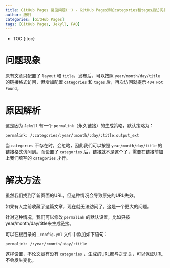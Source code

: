 ```yaml
---
title: GitHub Pages 常见问题(一）- GitHub Pages添加categories和tages后访问报404 Not Found
author: 唐明
categories: [GitHub Pages]
tags: [GitHub Pages, Jekyll, FAQ]
---
```

* TOC
{:toc}

# 问题现象

原有文章只配置了 `layout` 和 `title`，发布后，可以按照 `year/month/day/title` 的链接格式访问，但增加配置 `categories` 和 `tages` 后，再次访问就提示 `404 Not Found`。

# 原因解析

<!--以上为摘要内容-->

这是因为 `Jekyll` 有一个 `permalink`（永久链接）的生成策略，默认策略为：
```
permalink: /:categories/:year/:month/:day/:title:output_ext
```
当 `categories` 不存在时，会忽略，因此我们可以按照 `year/month/day/title` 的链接格式访问到。而设置了 `categories` 后，链接就不是这个了，需要在链接前加上我们填写的 `categories` 才行。

# 解决方法

虽然我们找到了新页面的URL，但这种情况会导致原先的URL失效。

如果有人之前收藏了这篇文章，现在就无法访问了，这是一个更大的问题。

针对这种情况，我们可以修改 `permalink` 的默认设置，比如只按year/month/day/title来生成链接。

可以在根目录的 `_config.yml` 文件中添加如下语句：
```
permalink: /:year/:month/:day/:title
```

这样设置，不论文章有没有 `categories` ，生成的URL都与之无关，可以保证URL不会发生变化。